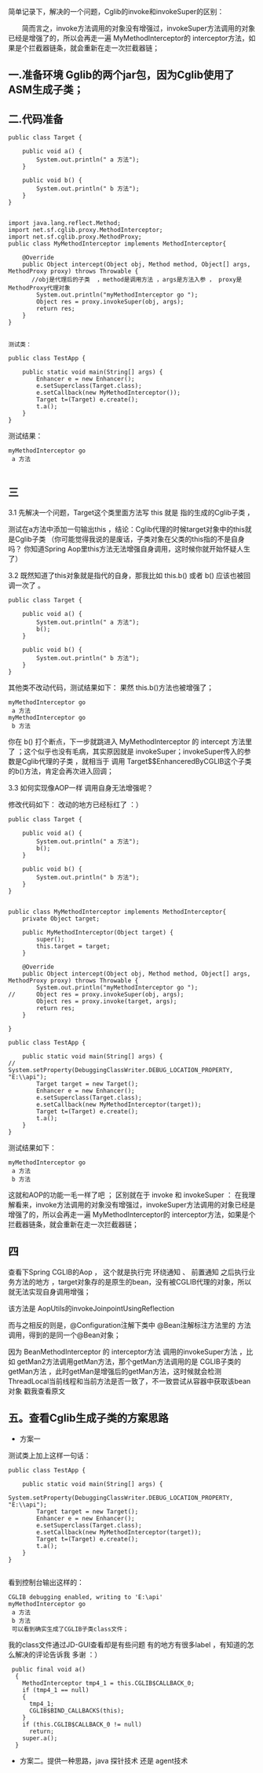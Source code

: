 简单记录下，解决的一个问题，Cglib的invoke和invokeSuper的区别：

　　简而言之，invoke方法调用的对象没有增强过，invokeSuper方法调用的对象已经是增强了的，所以会再走一遍 MyMethodInterceptor的 interceptor方法，如果是个拦截器链条，就会重新在走一次拦截器链；

## 一.准备环境 Gglib的两个jar包，因为Cglib使用了ASM生成子类；



## 二.代码准备
```
public class Target {
    
    public void a() {
        System.out.println(" a 方法");
    }
    
    public void b() {
        System.out.println(" b 方法");
    }
}
 

import java.lang.reflect.Method;
import net.sf.cglib.proxy.MethodInterceptor;
import net.sf.cglib.proxy.MethodProxy;
public class MyMethodInterceptor implements MethodInterceptor{

    @Override
    public Object intercept(Object obj, Method method, Object[] args, MethodProxy proxy) throws Throwable {
　　　　//obj是代理后的子类  ，method是调用方法 ，args是方法入参 ， proxy是MethodProxy代理对象
        System.out.println("myMethodInterceptor go ");
        Object res = proxy.invokeSuper(obj, args);
        return res;
    }
}
 

测试类：

public class TestApp {

    public static void main(String[] args) {
        Enhancer e = new Enhancer();
        e.setSuperclass(Target.class);     
        e.setCallback(new MyMethodInterceptor());
        Target t=(Target) e.create();
        t.a();
    }
}
 ```

测试结果：
```
myMethodInterceptor go 
 a 方法
 
```
 

## 三

3.1  先解决一个问题，Target这个类里面方法写 this 就是 指的生成的Cglib子类 ，

测试在a方法中添加一句输出this   ，结论：Cglib代理的时候target对象中的this就是Cglib子类  （你可能觉得我说的是废话，子类对象在父类的this指的不是自身吗？ 你知道Spring Aop里this方法无法增强自身调用，这时候你就开始怀疑人生了）



 

3.2 既然知道了this对象就是指代的自身，那我比如 this.b() 或者 b() 应该也被回调一次了 。
```
public class Target {
    
    public void a() {
        System.out.println(" a 方法");
        b();
    }
    
    public void b() {
        System.out.println(" b 方法");
    }
}
 ```

 

其他类不改动代码，测试结果如下：  果然 this.b()方法也被增强了；
```
myMethodInterceptor go 
 a 方法
myMethodInterceptor go 
 b 方法
 ```

你在 b()  打个断点，下一步就跳进入 MyMethodInterceptor 的 intercept 方法里了 ；这个似乎也没有毛病，其实原因就是 invokeSuper；invokeSuper传入的参数是Cglib代理的子类 ，就相当于 调用 Target$$EnhanceredByCGLIB这个子类的b()方法，肯定会再次进入回调；

 

3.3 如何实现像AOP一样 调用自身无法增强呢？

修改代码如下： 改动的地方已经标红了 ：）
```
public class Target {
    
    public void a() {
        System.out.println(" a 方法");
        b();
    }
    
    public void b() {
        System.out.println(" b 方法");
    }
}


public class MyMethodInterceptor implements MethodInterceptor{
    private Object target;
    
    public MyMethodInterceptor(Object target) {
        super();
        this.target = target;
    }

    @Override
    public Object intercept(Object obj, Method method, Object[] args, MethodProxy proxy) throws Throwable {
        System.out.println("myMethodInterceptor go ");
//      Object res = proxy.invokeSuper(obj, args);
        Object res = proxy.invoke(target, args);
        return res;
    }

}

public class TestApp {

    public static void main(String[] args) {
//        System.setProperty(DebuggingClassWriter.DEBUG_LOCATION_PROPERTY, "E:\\api");
        Target target = new Target();
        Enhancer e = new Enhancer();
        e.setSuperclass(Target.class);
        e.setCallback(new MyMethodInterceptor(target));
        Target t=(Target) e.create();
        t.a();
    }
}
 ```

 

测试结果如下：
```
myMethodInterceptor go 
 a 方法
 b 方法
 ```

这就和AOP的功能一毛一样了吧 ；  区别就在于 invoke 和 invokeSuper ： 在我理解看来，invoke方法调用的对象没有增强过，invokeSuper方法调用的对象已经是增强了的，所以会再走一遍 MyMethodInterceptor的 interceptor方法，如果是个拦截器链条，就会重新在走一次拦截器链；

 

##  四

查看下Spring CGLIB的Aop  ，  这个就是执行完 环绕通知 、 前置通知 之后执行业务方法的地方 ，target对象存的是原生的bean，没有被CGLIB代理的对象，所以就无法实现自身调用增强；

该方法是 AopUtils的invokeJoinpointUsingReflection 



 

而与之相反的则是，@Configuration注解下类中 @Bean注解标注方法里的 方法调用，得到的是同一个@Bean对象；

因为 BeanMethodInterceptor 的 interceptor方法  调用的invokeSuper方法 ，比如 getMan2方法调用getMan方法，那个getMan方法调用的是 CGLIB子类的getMan方法 ，此时getMan是增强后的getMan方法，这时候就会检测ThreadLocal当前线程和当前方法是否一致了，不一致尝试从容器中获取该bean对象                                      戳我查看原文



 

##  五。查看Cglib生成子类的方案思路

* 方案一

测试类上加上这样一句话：
```
public class TestApp {

    public static void main(String[] args) {
        System.setProperty(DebuggingClassWriter.DEBUG_LOCATION_PROPERTY, "E:\\api");
        Target target = new Target();
        Enhancer e = new Enhancer();
        e.setSuperclass(Target.class);
        e.setCallback(new MyMethodInterceptor(target));
        Target t=(Target) e.create();
        t.a();
    }
}
 
```
 看到控制台输出这样的：
```
CGLIB debugging enabled, writing to 'E:\api'
myMethodInterceptor go 
 a 方法
 b 方法
 可以看到确实生成了CGLIB子类class文件；
```
 

我的class文件通过JD-GUI查看却是有些问题  有的地方有很多label ，有知道的怎么解决的评论告诉我 多谢 ：）
```
 public final void a()
  {
    MethodInterceptor tmp4_1 = this.CGLIB$CALLBACK_0;
    if (tmp4_1 == null)
    {
      tmp4_1;
      CGLIB$BIND_CALLBACKS(this);
    }
    if (this.CGLIB$CALLBACK_0 != null)
      return;
    super.a();
  }
  ```
  * 方案二。提供一种思路，java  探针技术 还是 agent技术 